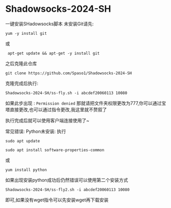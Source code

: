 # Shadowsocks-2024-SH
一键安装SHadowsocks脚本
未安装Git请先:
```
yum -y install git
```
或
```
 apt-get update && apt-get -y install git
```
之后克隆此仓库
```
git clone https://github.com/Spaso1/Shadowsocks-2024-SH
```
克隆完成后执行:
```
Shadowsocks-2024-SH/ss-fly.sh -i abcdef20060113 10080
```
如果此步出现 : `Permission denied`
那就请把文件夹权限更改为777,你可以通过宝塔直接更改,也可以通过指令更改,我这里就不赘叙了

执行完成后就可以使用客户端连接使用了~

常见错误:
Python未安装:
执行
```
sudo apt update

sudo apt install software-properties-common

```
或
```
yum install python
```

如果出现安装python成功后仍然错误可以使用第二个安装方式
```
Shadowsocks-2024-SH/ss-fly2.sh -i abcdef20060113 10080
```
即可,如果没有wget指令可以先安装wget再下载安装
